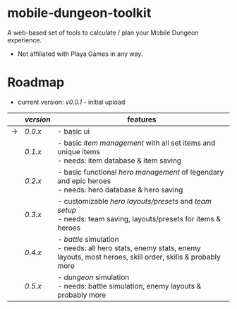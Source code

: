 # mobile-dungeon-toolkit

A web-based set of tools to calculate / plan your Mobile Dungeon experience.

- Not affiliated with Playa Games in any way.

# Roadmap

- current version: *v0.0.1* - initial upload

|     | *version* | features                                                                                                                        |
| --- | --------- | ------------------------------------------------------------------------------------------------------------------------------- |
| ->  | *0.0.x*   | - basic ui                                                                                                                      |
|     | *0.1.x*   | - basic *item management* with all set items and unique items<br> - needs: item database & item saving                          |
|     | *0.2.x*   | - basic functional *hero management* of legendary and epic heroes<br> - needs: hero database & hero saving                      |
|     | *0.3.x*   | - customizable *hero layouts/presets* and *team setup*<br> - needs: team saving, layouts/presets for items & heroes             |
|     | *0.4.x*   | - *battle* simulation<br> - needs: all hero stats, enemy stats, enemy layouts, most heroes, skill order, skills & probably more |
|     | *0.5.x*   | - *dungeon* simulation<br> - needs: battle simulation, enemy layouts & probably more                                            |
